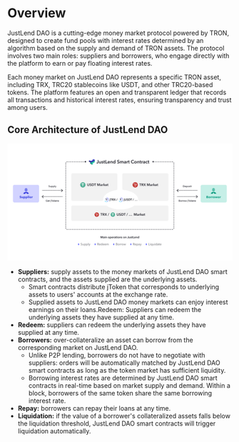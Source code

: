 # **Overview**
JustLend DAO is a cutting-edge money market protocol powered by TRON, designed to create fund pools with interest rates determined by an algorithm based on the supply and demand of TRON assets. The protocol involves two main roles: suppliers and borrowers, who engage directly with the platform to earn or pay floating interest rates.

Each money market on JustLend DAO represents a specific TRON asset, including TRX, TRC20 stablecoins like USDT, and other TRC20-based tokens. The platform features an open and transparent ledger that records all transactions and historical interest rates, ensuring transparency and trust among users.
<br>

## **Core Architecture of JustLend DAO**
![architecture](../../images/architecture.png)
- **Suppliers:** supply assets to the money markets of JustLend DAO smart contracts, and the assets supplied are the underlying assets.
  - Smart contracts distribute jToken that corresponds to underlying assets to users' accounts at the exchange rate.
  - Supplied assets to JustLend DAO money markets can enjoy interest earnings on their loans.Redeem: Suppliers can redeem the underlying assets they have supplied at any time.
- **Redeem:** suppliers can redeem the underlying assets they have supplied at any time.
- **Borrowers:** over-collateralize an asset can borrow from the corresponding market on JustLend DAO.
  - Unlike P2P lending, borrowers do not have to negotiate with suppliers: orders will be automatically matched by JustLend DAO smart contracts as long as the token market has sufficient liquidity.
  - Borrowing interest rates are determined by JustLend DAO smart contracts in real-time based on market supply and demand. Within a block, borrowers of the same token share the same borrowing interest rate.
- **Repay:** borrowers can repay their loans at any time.
- **Liquidation:** if the value of a borrower's collateralized assets falls below the liquidation threshold, JustLend DAO smart contracts will trigger liquidation automatically.


